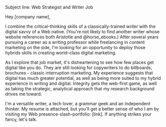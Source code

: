 Subject line: Web Strategist and Writer Job

Hey [company name],

I combine the critical-thinking skills of a classically-trained writer with the digital savvy of a Web native. (You're not likely to find another writer whose website references both Aristotle and @horse_ebooks.) After several years pursuing a career as a writing professor while freelancing in content marketing on the side, I'm looking for an opportunity to deploy those hybrids skills in creating world-class digital marketing. 

As I explore that job market, it's disheartening to see how few places get digital like you do. They are still looking for copywriters to do billboards, brochures - classic interruption marketing. My experience suggests that digital has much greater potential, as well as being more suited to my hybrid experience in writing and digital. Integrity gets the web-first game, as well as taking the strategic, analytical approach that my research background drives me toward.

I'm a versatile writer, a tech lover, a grammar geek and an independent thinker. My resume is attached, but you'll get a better sense of who I am by visiting my Web presence-slash-portfolio: [link]. If anything strikes your fancy, let's talk.
